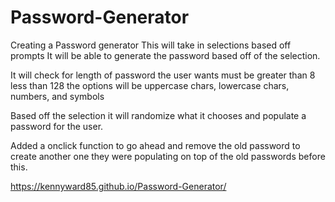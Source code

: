 # Password-Generator 

Creating a Password generator 
This will take in selections based off prompts
It will be able to generate the password based off of the selection.

It will check for length of password the user wants must be greater than 8 less than 128  the options will be uppercase chars, lowercase chars, numbers, and symbols

Based off the selection it will randomize what it chooses and populate a password for the user.

Added a onclick function to go ahead and remove the old password to create another one they were populating on top of the old passwords before this. 



https://kennyward85.github.io/Password-Generator/

